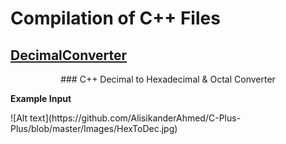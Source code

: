 # Compilation of C++ Files

## [DecimalConverter](https://github.com/AlisikanderAhmed/C-Plus-Plus/tree/master/DecimalConverter) 
<p align="center">
### C++ Decimal to Hexadecimal & Octal Converter 
  
**Example Input**
</p>
![Alt text](https://github.com/AlisikanderAhmed/C-Plus-Plus/blob/master/Images/HexToDec.jpg)
